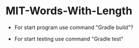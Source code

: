 # MIT-Words-With-Length

-  For start program use command "Gradle build"?

- For start testing use command "Gradle test"

